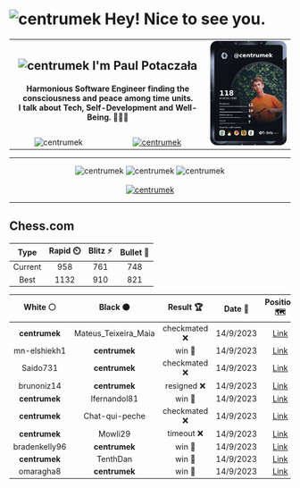 <h1>
  <img
    src="https://emojis.slackmojis.com/emojis/images/1531849430/4246/blob-sunglasses.gif"
    width="30"
    alt="centrumek"
  />
  Hey! Nice to see you.
</h1>

<table>
  <tbody>
    <tr>
      <td align="center" width="70%" colspan="2">
        <h2>
          <img
            src="https://raw.githubusercontent.com/MartinHeinz/MartinHeinz/master/wave.gif"
            width="30px"
            alt="centrumek"
          />
          I'm Paul Potaczała
        </h2>
        <h4>
          Harmonious Software Engineer finding the consciousness and peace among time units.
          <br/>
          I talk about Tech, Self-Development and Well-Being. 🌿🧘🚀
        </h4>
      </td>
      <td width="30%" rowspan="2">
        <a href="https://app.daily.dev/centrumek">
          <img
            src="./devcard.png"
            alt="centrumek"
          />
        </a>
      </td>
    </tr>
    <tr align="center">
      <td>
        <img
          src="https://komarev.com/ghpvc/?username=centrumek&label=visitors&color=0e75b6&style=flat"
          alt="centrumek"
        >
      </td>
      <td>
        <a href="https://stackoverflow.com/users/14496012/centrumek">
          <img
            src="https://stackoverflow.com/users/flair/14496012.png?theme=dark"
            alt="centrumek"
          >
        </a>
      </td>
    </tr>
  </tbody>
</table>

---
<div align="center">
  <img 
    src="https://github-readme-stats.vercel.app/api?username=centrumek&show_icons=true&count_private=true&theme=darcula&hide_border=true&hide=issues,contribs&bg_color=00000000"
    alt="centrumek"
  />
  <img
    src="https://github-readme-stats.vercel.app/api/top-langs/?username=centrumek&layout=compact&hide_border=true&theme=darcula&bg_color=00000000&langs_count=6&exclude_repo=air-statistic-app"
    alt="centrumek"
  />
  <img 
    src="https://github-readme-streak-stats.herokuapp.com?user=centrumek&theme=darcula&hide_border=true&background=FFFFFF00"
    alt="centrumek"
  />
  <br/>
  <br/>
  <a href="https://www.buymeacoffee.com/centrumek">
    <img
      src="https://cdn.buymeacoffee.com/buttons/v2/default-orange.png"
      height="50"
      width="210"
      alt="centrumek"
    />
  </a>
</div>

---

## Chess.com

<div align="center">
<!--START_SECTION:chessStats-->
<!-- Automatically generated with https://github.com/Balastrong/chess-stats-action -->

| Type | Rapid ⏲️ | Blitz ⚡ | Bullet 🔫 |
|:---:|:---:|:---:|:---:|
| Current | 958 | 761 | 748 |
| Best | 1132 | 910 | 821 |

| White ⚪ | Black ⚫ | Result 🏆 | Date 📅 | Position 🗺️ | Type 🕕 |
|:---:|:---:|:---:|:---:|:---:|:---:|
| **centrumek** | Mateus_Teixeira_Maia | checkmated ❌ | 14/9/2023 | <a href="http://www.ee.unb.ca/cgi-bin/tervo/fen.pl?select=8/4pk2/p1p5/8/P2P1p1p/5R1P/6rr/5RK1 w - -">Link</a> | Blitz |
| mn-elshiekh1 | **centrumek** | win 🥇 | 14/9/2023 | <a href="http://www.ee.unb.ca/cgi-bin/tervo/fen.pl?select=6r1/1p6/1p3bK1/6p1/6P1/k7/5r2/8 w - -">Link</a> | Blitz |
| Saido731 | **centrumek** | checkmated ❌ | 14/9/2023 | <a href="http://www.ee.unb.ca/cgi-bin/tervo/fen.pl?select=5Q1k/7p/5Rp1/2pP2P1/4P3/5P2/4n1KP/r7 b - -">Link</a> | Blitz |
| brunoniz14 | **centrumek** | resigned ❌ | 14/9/2023 | <a href="http://www.ee.unb.ca/cgi-bin/tervo/fen.pl?select=1Q6/2R5/5k2/8/4P1PP/3P1K2/2P5/8 b - -">Link</a> | Blitz |
| **centrumek** | lfernandol81 | win 🥇 | 14/9/2023 | <a href="http://www.ee.unb.ca/cgi-bin/tervo/fen.pl?select=4R1k1/1p4pp/1p6/3p2P1/8/8/1rr3PP/5RK1 b - -">Link</a> | Blitz |
| **centrumek** | Chat-qui-peche | checkmated ❌ | 14/9/2023 | <a href="http://www.ee.unb.ca/cgi-bin/tervo/fen.pl?select=rn2r1k1/pp3p1p/6p1/8/1P6/5N2/1B2qPPP/3RK2R w K -">Link</a> | Blitz |
| **centrumek** | Mowli29 | timeout ❌ | 14/9/2023 | <a href="http://www.ee.unb.ca/cgi-bin/tervo/fen.pl?select=3r4/4k2p/2K5/8/2P5/8/6p1/8 w - -">Link</a> | Blitz |
| bradenkelly96 | **centrumek** | win 🥇 | 14/9/2023 | <a href="http://www.ee.unb.ca/cgi-bin/tervo/fen.pl?select=8/8/1R5P/p4k2/1b6/1P2r2K/8/8 w - -">Link</a> | Blitz |
| **centrumek** | TenthDan | win 🥇 | 14/9/2023 | <a href="http://www.ee.unb.ca/cgi-bin/tervo/fen.pl?select=rnbq1k1r/4bQ2/p1ppP3/1p3P1p/4P3/1BN5/PPP4P/R1B1K2R b KQ -">Link</a> | Blitz |
| omaragha8 | **centrumek** | win 🥇 | 14/9/2023 | <a href="http://www.ee.unb.ca/cgi-bin/tervo/fen.pl?select=2kr4/ppp2p2/4p3/6pp/4P3/4K1P1/5q2/5r2 w - -">Link</a> | Blitz |

<!--END_SECTION:chessStats-->
</div>
<!--
**centrumek/centrumek** is a ✨ _special_ ✨ repository because its `README.md` (this file) appears on your GitHub profile.

Here are some ideas to get you started:

- 🔭 I’m currently working on ...
- 🌱 I’m currently learning ...
- 👯 I’m looking to collaborate on ...
- 🤔 I’m looking for help with ...
- 💬 Ask me about ...
- 📫 How to reach me: ...
- 😄 Pronouns: ...
- ⚡ Fun fact: ...
-->
